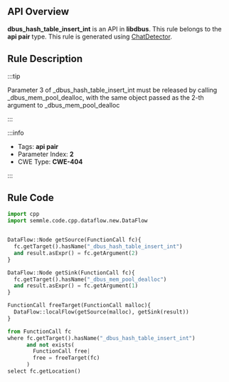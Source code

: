 ---
---


## API Overview
**dbus_hash_table_insert_int** is an API in **libdbus**. This rule belongs to the **api pair** type. This rule is generated using [ChatDetector](../../tools/ChatDetector).
## Rule Description

:::tip

Parameter 3 of _dbus_hash_table_insert_int must be released by calling _dbus_mem_pool_dealloc, with the same object passed as the 2-th argument to _dbus_mem_pool_dealloc

:::

:::info

- Tags: **api pair**
- Parameter Index: **2**
- CWE Type: **CWE-404**

:::

## Rule Code
```python
import cpp
import semmle.code.cpp.dataflow.new.DataFlow


DataFlow::Node getSource(FunctionCall fc){
  fc.getTarget().hasName("_dbus_hash_table_insert_int")
  and result.asExpr() = fc.getArgument(2)
}

DataFlow::Node getSink(FunctionCall fc){
  fc.getTarget().hasName("_dbus_mem_pool_dealloc")
  and result.asExpr() = fc.getArgument(1)
}

FunctionCall freeTarget(FunctionCall malloc){
  DataFlow::localFlow(getSource(malloc), getSink(result))
}

from FunctionCall fc
where fc.getTarget().hasName("_dbus_hash_table_insert_int")
      and not exists(
        FunctionCall free| 
        free = freeTarget(fc)
      )
select fc.getLocation()
```